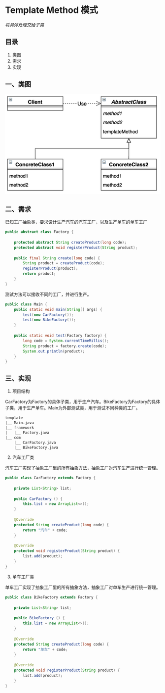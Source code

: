 # Template Method 模式

*将具体处理交给子类*

## 目录
1. 类图
2. 需求
3. 实现



## 一、类图

![image-20220524233604578](image-20220524233604578.png)



## 二、需求

已知工厂抽象类，要求设计生产汽车的汽车工厂，以及生产单车的单车工厂

```java
public abstract class Factory {

    protected abstract String createProduct(long code);
    protected abstract void registerProduct(String product);

    public final String create(long code) {
        String product = createProduct(code);
        registerProduct(product);
        return product;
    }
}
```



测试方法可以接收不同的工厂，并进行生产。

```java
public class Main {
    public static void main(String[] args) {
        test(new CarFactory());
        test(new BikeFactory());
    }

    public static void test(Factory factory) {
        long code = System.currentTimeMillis();
        String product = factory.create(code);
        System.out.println(product);
    }
}
```



## 三、实现

1. 项目结构

CarFactory为Factory的具体子类，用于生产汽车。BikeFactory为Factory的具体子类，用于生产单车。Main为外部测试类，用于测试不同种类的工厂。

```
template
|__	Main.java
|__	framework
|	|__	Factory.java
|__	com
	|__	CarFactory.java
	|__	BikeFactory.java
```



2. 汽车工厂类

汽车工厂实现了抽象工厂里的所有抽象方法，抽象工厂对汽车生产进行统一管理。

```java
public class CarFactory extends Factory {

    private List<String> list;

    public CarFactory () {
        this.list = new ArrayList<>();
    }

    @Override
    protected String createProduct(long code) {
        return "汽车" + code;
    }

    @Override
    protected void registerProduct(String product) {
        list.add(product);
    }
}
```



3. 单车工厂类

单车工厂实现了抽象工厂里的所有抽象方法，抽象工厂对单车生产进行统一管理。

```java
public class BikeFactory extends Factory {

    private List<String> list;

    public BikeFactory () {
        this.list = new ArrayList<>();
    }

    @Override
    protected String createProduct(long code) {
        return "单车" + code;
    }

    @Override
    protected void registerProduct(String product) {
        list.add(product);
    }
}
```
